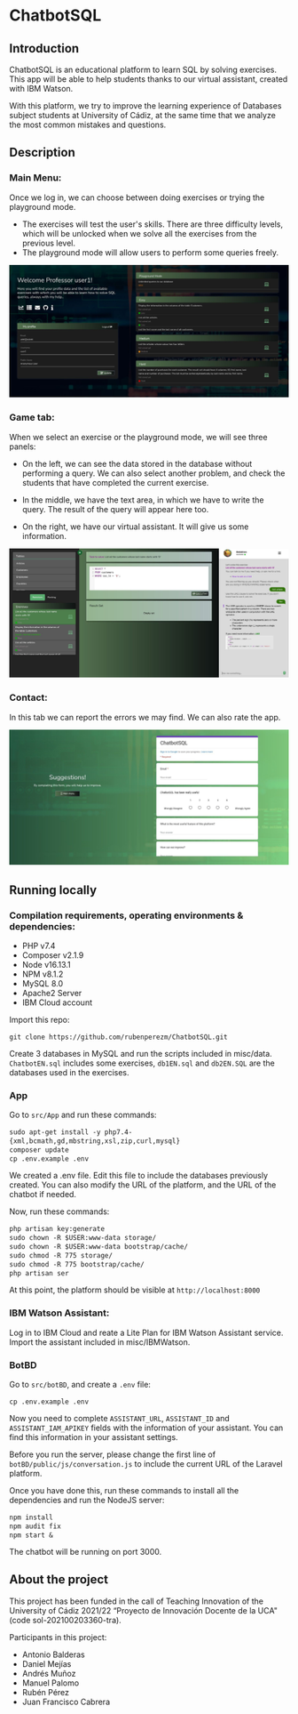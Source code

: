 # ChatbotSQL
 
## Introduction

ChatbotSQL is an educational platform to learn SQL by solving exercises. This app will be able to help students thanks to our virtual assistant, created with IBM Watson.

With this platform, we try to improve the learning experience of Databases subject students at University of Cádiz, at the same time that we analyze the most common mistakes and questions.

## Description

### Main Menu:

Once we log in, we can choose between doing exercises or trying the playground mode.

- The exercises will test the user's skills. There are three difficulty levels, which will be unlocked when we solve all the exercises from the previous level.
- The playground mode will allow users to perform some queries freely.

![Image text](./img/menu.jpg)

### Game tab:

When we select an exercise or the playground mode, we will see three panels: 
- On the left, we can see the data stored in the database without performing a query. We can also select another problem, and check the students that have completed the current exercise.

- In the middle, we have the text area, in which we have to write the query. The result of the query will appear here too.

- On the right, we have our virtual assistant. It will give us some information.

![Image text](./img/exercise.jpg)

### Contact:
In this tab we can report the errors we may find. We can also rate the app.

![Image text](./img/contact.jpg)


## Running locally

### Compilation requirements, operating environments & dependencies:
- PHP v7.4
- Composer v2.1.9
- Node v16.13.1
- NPM v8.1.2
- MySQL 8.0
- Apache2 Server
- IBM Cloud account


Import this repo:
```
git clone https://github.com/rubenperezm/ChatbotSQL.git
```

Create 3 databases in MySQL and run the scripts included in misc/data. `ChatbotEN.sql` includes some exercises, `db1EN.sql` and `db2EN.SQL`
are the databases used in the exercises.


### App
Go to `src/App` and run these commands:
```
sudo apt-get install -y php7.4-{xml,bcmath,gd,mbstring,xsl,zip,curl,mysql}
composer update
cp .env.example .env
```
We created a .env file. Edit this file to include the databases previously created. You can also modify the URL of the platform, and the URL of the chatbot if needed.

Now, run these commands:
```
php artisan key:generate
sudo chown -R $USER:www-data storage/
sudo chown -R $USER:www-data bootstrap/cache/
sudo chmod -R 775 storage/
sudo chmod -R 775 bootstrap/cache/
php artisan ser
```
At this point, the platform should be visible at `http://localhost:8000`

### IBM Watson Assistant:
Log in to IBM Cloud and reate a Lite Plan for IBM Watson Assistant service. Import the assistant included in misc/IBMWatson.

### BotBD
Go to `src/botBD`, and create a `.env` file:
```
cp .env.example .env
```

Now you need to complete `ASSISTANT_URL`, `ASSISTANT_ID` and `ASSISTANT_IAM_APIKEY` fields with the information of your assistant. You can find this information in your assistant settings.

Before you run the server, please change the first line of `botBD/public/js/conversation.js` to include the current URL of the Laravel platform.

Once you have done this, run these commands to install all the dependencies and run the NodeJS server:
```
npm install
npm audit fix
npm start &
```
The chatbot will be running on port 3000.

## About the project

This project has been funded in the call of Teaching Innovation of the University of Cádiz 2021/22 “Proyecto de Innovación Docente de la UCA" (code sol-202100203360-tra).

Participants in this project:
- Antonio Balderas
- Daniel Mejías
- Andrés Muñoz
- Manuel Palomo
- Rubén Pérez
- Juan Francisco Cabrera
